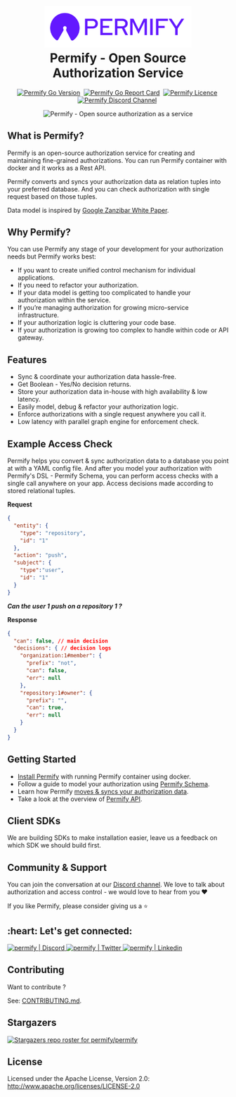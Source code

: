 

<h1 align="center">
    <img src="https://raw.githubusercontent.com/Permify/permify/master/assets/permify-logo.svg" alt="Permify logo" width="336px" /><br />
    Permify - Open Source Authorization Service
</h1>

<p align="center">
    <a href="https://github.com/Permify/permify" target="_blank"><img src="https://img.shields.io/github/go-mod/go-version/Permify/permify?style=for-the-badge&logo=go" alt="Permify Go Version" /></a>&nbsp;
    <a href="https://goreportcard.com/report/github.com/Permify/permify" target="_blank"><img src="https://goreportcard.com/badge/github.com/Permify/permify?style=for-the-badge&logo=go" alt="Permify Go Report Card" /></a>&nbsp;
    <a href="https://github.com/Permify/permify" target="_blank"><img src="https://img.shields.io/github/license/Permify/permify?style=for-the-badge" alt="Permify Licence" /></a>&nbsp;
    <a href="https://discord.gg/MJbUjwskdH" target="_blank"><img src="https://img.shields.io/discord/950799928047833088?style=for-the-badge&logo=discord&label=DISCORD" alt="Permify Discord Channel" /></a>&nbsp;
</p>

<p align="center">
    <img src="https://raw.githubusercontent.com/Permify/permify/master/assets/permify-demo-github.gif" alt="Permify - Open source authorization as a service"  width="820px" />
</p>

## What is Permify?

Permify is an open-source authorization service for creating and maintaining fine-grained authorizations. You can run Permify container with docker and it works as a Rest API.

Permify converts and syncs your authorization data as relation tuples into your preferred database. And you can check authorization with single request based on those tuples.

Data model is inspired by [Google Zanzibar White Paper](https://storage.googleapis.com/pub-tools-public-publication-data/pdf/41f08f03da59f5518802898f68730e247e23c331.pdf).

## Why Permify?

You can use Permify any stage of your development for your authorization needs but Permify works best:

- If you want to create unified control mechanism for individual applications.
- If you need to refactor your authorization.
- If your data model is getting too complicated to handle your authorization within the service.
- If you’re managing authorization for growing micro-service infrastructure.
- If your authorization logic is cluttering your code base.
- If your authorization is growing too complex to handle within code or API gateway.

## Features

- Sync & coordinate your authorization data hassle-free.
- Get Boolean - Yes/No decision returns.
- Store your authorization data in-house with high availability & low latency.
- Easily model, debug & refactor your authorization logic.
- Enforce authorizations with a single request anywhere you call it.
- Low latency with parallel graph engine for enforcement check.

## Example Access Check

Permify helps you convert & sync authorization data to a database you point at with a YAML config file. And after you model your authorization with Permify's DSL - Permify Schema, you can perform access checks with a single call anywhere on your app. Access decisions made according to stored relational tuples.

**Request**

```json
{
  "entity": {
    "type": "repository",
    "id": "1"
  },
  "action": "push",
  "subject": {
    "type":"user",
    "id": "1"
  }
}
```

***Can the user 1 push on a repository 1 ?***

**Response**

```json
{
  "can": false, // main decision
  "decisions": { // decision logs
    "organization:1#member": {
      "prefix": "not",
      "can": false,
      "err": null
    },
    "repository:1#owner": {
      "prefix": "",
      "can": true,
      "err": null
    }
  }
}
```
## Getting Started

- [Install Permify] with running Permify container using docker.
- Follow a guide to model your authorization using [Permify Schema].
- Learn how Permify [moves & syncs your authorization data].
- Take a look at the overview of [Permify API].

[Install Permify]: https://docs.permify.co/docs/installation
[Permify Schema]: https://docs.permify.co/docs/getting-started/modeling
[moves & syncs your authorization data]: https://docs.permify.co/docs/getting-started/sync-data
[Permify API]: https://docs.permify.co/docs/api-overview

## Client SDKs

We are building SDKs to make installation easier, leave us a feedback on which SDK we should build first.

[//]: # (Stargazers)

[//]: # (-----------)

[//]: # ()
[//]: # ([![Stargazers repo roster for @Permify/permify]&#40;https://reporoster.com/stars/Permify/permify&#41;]&#40;https://github.com/Permify/permify/stargazers&#41;)

## Community & Support
You can join the conversation at our [Discord channel](https://discord.gg/MJbUjwskdH). We love to talk about authorization and access control - we would
love to hear from you :heart:

If you like Permify, please consider giving us a :star:️

<h2 align="left">:heart: Let's get connected:</h2>

<p align="left">
<a href="https://discord.gg/MJbUjwskdH">
 <img alt="permify | Discord" width="50px" src="https://user-images.githubusercontent.com/34595361/178992169-fba31a7a-fa80-42ba-9d7f-46c9c0b5a9f8.png" />
</a>
<a href="https://twitter.com/GetPermify">
  <img alt="permify | Twitter" width="50px" src="https://user-images.githubusercontent.com/43545812/144034996-602b144a-16e1-41cc-99e7-c6040b20dcaf.png"/>
</a>
<a href="https://www.linkedin.com/company/permifyco">
  <img alt="permify | Linkedin" width="50px" src="https://user-images.githubusercontent.com/43545812/144035037-0f415fc7-9f96-4517-a370-ccc6e78a714b.png" />
</a>
</p>

## Contributing 
Want to contribute ? 

See: [CONTRIBUTING.md](https://github.com/Permify/permify/blob/master/CONTRIBUTING.md).

## Stargazers

[![Stargazers repo roster for permify/permify](https://reporoster.com/stars/permify/permify)](https://github.com/permify/permify/stargazers)

## License

Licensed under the Apache License, Version 2.0: http://www.apache.org/licenses/LICENSE-2.0
